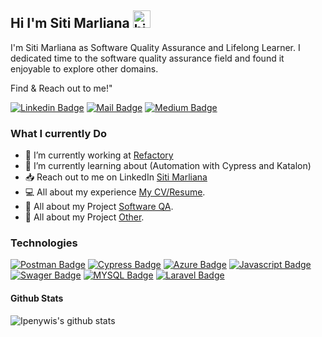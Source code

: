 

## Hi I'm Siti Marliana <img src="https://user-images.githubusercontent.com/1303154/88677602-1635ba80-d120-11ea-84d8-d263ba5fc3c0.gif" width="28px" height="28px" alt="hi">

<!-- 🚀 Check out my New Portfolio [islemmaboud.com](https://islemmaboud.com)  -->

I'm Siti Marliana as Software Quality Assurance and Lifelong Learner. I dedicated time to the software quality assurance field and found it enjoyable to explore other domains. 

Find & Reach out to me!"

[![Linkedin Badge](https://img.shields.io/badge/-Siti_Marliana-0e76a8?style=flat&labelColor=0e76a8&logo=linkedin&logoColor=white)](https://www.linkedin.com/in/siti-marliana/)  [![Mail Badge](https://img.shields.io/badge/-Siti_Marliana-C51605?style=flat&labelColor=C51605&logo=gmail&logoColor=white)](sitimarliana1703@gmail.com)
 [![Medium Badge](https://img.shields.io/badge/-Siti_Marliana-4F4A45?style=flat&labelColor=4F4A45&logo=medium&logoColor=white)](https://medium.com/@msitimarliana)



<!-- TODO: Add last video link -->

### What I currently Do

- 🔭 I’m currently working at [Refactory](https://refactory.id/)
- 🌾 I’m currently learning about (Automation with Cypress and  Katalon)
- 📥 Reach out to me on LinkedIn [Siti Marliana](https://www.linkedin.com/in/siti-marliana/)
- 💻 All about my experience [My CV/Resume](https://www.linkedin.com/in/siti-marliana/).
- 📑 All about my Project [Software QA](https://www.linkedin.com/in/siti-marliana/).
- 📑 All about my Project [Other](https://dribbble.com/sitimarliana).


### Technologies

<!-- TODO: Make technologies links takes you to repositories -->

[![Postman Badge](https://img.shields.io/badge/-Postman-ff713e?style=for-the-badge&labelColor=black&logo=postman&logoColor=ff713e)](#) 
[![Cypress Badge](https://img.shields.io/badge/-Cypress-A7D397?style=for-the-badge&labelColor=black&logo=cypress&logoColor=A7D397)](#) 
[![Azure Badge](https://img.shields.io/badge/-Azure_Service-007acc?style=for-the-badge&labelColor=black&logo=microsoft&logoColor=007acc)](#) 
[![Javascript Badge](https://img.shields.io/badge/-Javascript-F0DB4F?style=for-the-badge&labelColor=black&logo=javascript&logoColor=F0DB4F)](#) 
[![Swager Badge](https://img.shields.io/badge/-Swager-729d08?style=for-the-badge&labelColor=black&logo=javascript&logoColor=729d08)](#) 
[![MYSQL Badge](https://img.shields.io/badge/-mysql-FFFFDD?style=for-the-badge&labelColor=black&logo=mysql&logoColor=FFFFDD)](#)
[![Laravel Badge](https://img.shields.io/badge/-laravel-f04033?style=for-the-badge&labelColor=black&logo=laravel&logoColor=#f04033)](#)



<!--END_SECTION:waka-->

#### Github Stats

![Ipenywis's github stats](https://github-readme-stats.vercel.app/api?username=sitimarliana&count_private=true&theme=tokyonight&hide=contribs,prs)

</details>


[reactplaylist]: https://www.youtube.com/watch?v=KxXXEL-k47Y&list=PLvXDmnBbOF7RnYiZvDwl2Pzcs2kfi10wd
[vscodetutorial]: https://www.youtube.com/watch?v=Bkie2ai8qeE&t=8s
[htmltutorial]: https://www.youtube.com/watch?v=VK6MXVxOsws&t=27s
[javascripttutorial]: https://www.youtube.com/watch?v=D-*LHKvmX37E*
